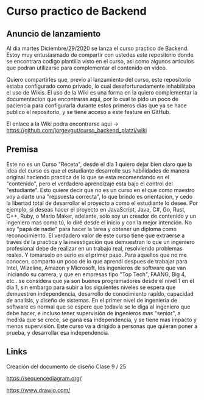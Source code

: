 # Curso practico de Backend

## Anuncio de lanzamiento
Al dia martes Diciembre/29/2020 se lanza el curso practico de Backend.
Estoy muy entusiasmado de compartir con ustedes este repositorio donde se encontrara codigo plantilla visto en el curso, asi como algunos articulos que podran utilizarse para complementar el contenido en video.

Quiero compartirles que, previo al lanzamiento del curso, este repositorio estaba configurado como privado, lo cual desafortunadamente inhabilitaba el uso de Wikis. El uso de la Wiki es una forma en la quiero complementar la documentacion que encontraras aqui, por lo cual te pido un poco de paciencia para configurarla durante estos primeros dias que ya se hace publico el repositorio, y se tiene acceso a este feature en GitHub.

El enlace a la Wiki podra encontrarse aqui -> https://github.com/jorgevgut/curso_backend_platzi/wiki

## Premisa
Este no es un Curso "Receta", desde el dia 1 quiero dejar bien claro que la idea del curso es que el estudiante desarrolle sus habilidades de manera original haciendo practica de lo que se esta recomendando en el "contenido", pero el verdadero aprendizaje esta bajo el control del "estudiante". Esto quiere decir que no es un curso en el que como maestro voy a darte una "repsuesta correcta", lo que brindo es orientacion, y cedo la libertad total de desarrollar el proyecto a como el estudiante lo desee. Por ejemplo, si deseas hacer el proyecto en JavaScript, Java, C#, Go, Rust, C++, Ruby, o Mario Maker, adelante, solo soy un creador de contenido y un ingeniero mas como tú, lo diré desde el inicio y con la mejor intención. No soy "papá de nadie" para hacer la tarea y obtener un diploma como reconocimiento. El verdadero valor de este curso tiene que extraerse a través de la practica y la investigación que demuestran lo que un ingeniero profesional debe de realizar en un trabajo real, resolviendo problemas reales. Y tomarselo en serio es el primer paso.
Para aquellos que no me conocen, comparto un poco de lo que aprendi despues de trabajar para Intel, Wizeline, Amazon y Microsoft, los ingenieros de software que van iniciando su carrera, y que en empresas tipo "Top Tech", FAANG, Big 4, etc.. se considera que ya son buenos programadores desde el nivel 1 en el dia 1, sin embargo para subir a los siguientes niveles se espera que demuestren independencia, desarrollo de conocimiento rapído, capacidad de analisis, y diseño de sistemas. En el primer nivel de ingenieria de software es normal que se espere que todavía se le diga al ingeniero que debe hacer, e incluso tener supervisión de ingenieros mas "senior", a medida que se crece, se gana esa independencia, y se tiene mas impacto y menos supervisión. Este curso va a dirigido a personas que quieran poner a prueba, y desarrollar esa independencia.

## Links

Creación del documento de diseño Clase 9 / 25

https://sequencediagram.org/

https://www.drawio.com/
